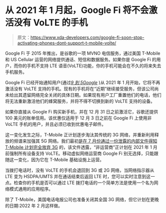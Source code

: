 # 从 2021 年 1 月起，Google Fi 将不会激活没有 VoLTE 的手机

> 原文：<https://www.xda-developers.com/google-fi-soon-stop-activating-phones-dont-support-t-mobile-volte/>

Google Fi 于 2015 年推出，是谷歌的一项 MVNO 电信服务，通过美国 T-Mobile 和 US Cellular 运营的网络提供通话、短信和数据服务。如果你是 Google Fi 的用户，而你的手机不支持 LTE 语音(VoLTE)功能，你的手机可能会在不久的将来失去手机服务。

Google Fi 已经开始通知用户(通过[*9 到 5Google*](https://9to5google.com/2020/12/04/google-fi-volte/) )从 2021 年 1 月开始，它将不再激活没有 VoLTE 支持的手机。现有的手机将在“近期”继续接受服务，但该公司尚未给出其遗留网络完全关闭的具体日期。如果现有用户工厂重置他们的电话，他们将无法重新激活他们的蜂窝服务，并将不得不切换到新的 VoLTE 支持的设备。

如果你直接从 Google Fi 购买新手机，并在 12 月 31 日之前激活它，谷歌还提供 100 美元的账单信用。该优惠仅适用于 12 月 3 日之前在 Google Fi 上使用非 VoLTE 手机的用户，并且必须已收到优惠电子邮件。

这一变化发生之际，T-Mobile 正计划逐步淘汰其传统的 3G 网络，并重新利用释放的频谱来加强其 5G 网络。我们最初[是在 7 月份通过一份泄露的内部文件得知 T-Mobile 计划完全放弃 3G](https://www.xda-developers.com/t-mobile-att-require-volte-phone-calls-shut-down-3g/) 的，该文件透露，“非运营商”正计划在 2021 年 1 月前强制所有设备支持 VoLTE。移动虚拟网络运营商 Google Fi 别无选择，只能跟随这一变化，因为它在 T-Mobile 基础设施上运营。

当拨打电话时，没有 VoLTE 的手机会退回到 3G 或 2G 网络，当网络指示器从 LTE 变为 HSDPA/UMTS 并在通话结束后返回 LTE 时，您可以实时注意到这一点。检查你的手机是否可以通过 LTE 拨打电话的一个简单方法是使用一个名为网络模式通用的应用程序。

除了 T-Mobile，美国电话电报公司也准备关闭其全国 3G 网络，但它计划在更晚的日期:2022 年 2 月这样做。